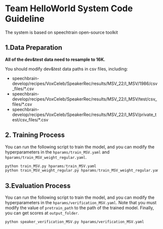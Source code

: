 # Team HelloWorld System Code Guideline

The system is based on speechtrain open-source toolkit

## 1.Data Preparation

**All of the dev&test data need to resample to 16K.**

You should modify dev&test data paths in csv files, including:

- speechbrain-develop/recipes/VoxCeleb/SpeakerRec/results/MSV_22/I_MSV/1986/csv_files/*.csv
- speechbrain-develop/recipes/VoxCeleb/SpeakerRec/results/MSV_22/I_MSV/test/csv_files/*.csv
- speechbrain-develop/recipes/VoxCeleb/SpeakerRec/results/MSV_22/I_MSV/private_test/csv_files/*.csv

## 2. Training Process

You can run the following script to train the model, and you can modify the hyperparameters in the `hparams/train_MSV.yaml` and `hparams/train_MSV_weight_regular.yaml`.

````python
python train_MSV.py hparams/train_MSV.yaml
python train_MSV_weight_regular.py hparams/train_MSV_weight_regular.yaml
````

## 3.Evaluation Process

You can run the following script to train the model, and you can modify the hyperparameters in the `hparams/verification_MSV.yaml`. Note that you must modify the value of `pretrain_path` to the path of the trained model. Finally, you can get scores at `output_folder`.

```
python speaker_verification_MSV.py hparams/verification_MSV.yaml
```
